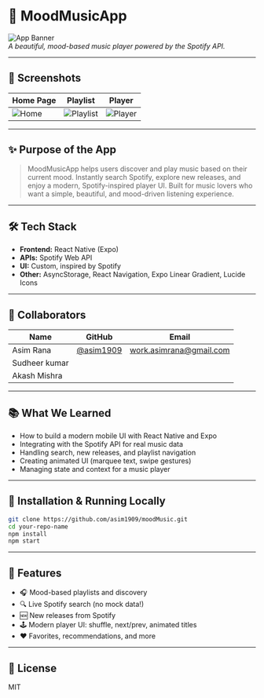 # 🚀 MoodMusicApp

![App Banner](https://via.placeholder.com/1200x400.png?text=MoodMusicApp+Banner)  
*A beautiful, mood-based music player powered by the Spotify API.*

---

## 📸 Screenshots

| Home Page | Playlist | Player |
|-----------|----------|--------|
| ![Home](https://via.placeholder.com/300x200.png?text=Home) | ![Playlist](https://via.placeholder.com/300x200.png?text=Playlist) | ![Player](https://via.placeholder.com/300x200.png?text=Player) |

---

## ✨ Purpose of the App

> MoodMusicApp helps users discover and play music based on their current mood. Instantly search Spotify, explore new releases, and enjoy a modern, Spotify-inspired player UI. Built for music lovers who want a simple, beautiful, and mood-driven listening experience.

---

## 🛠 Tech Stack

- **Frontend:** React Native (Expo)
- **APIs:** Spotify Web API
- **UI:** Custom, inspired by Spotify
- **Other:** AsyncStorage, React Navigation, Expo Linear Gradient, Lucide Icons

---

## 🤝 Collaborators

| Name            | GitHub                                            | Email                     |
|-----------------|---------------------------------------------------|---------------------------|
| Asim Rana       | [@asim1909](https://github.com/asim1909)          | work.asimrana@gmail.com   |
| Sudheer kumar   |                                                   |                           |
| Akash Mishra    |                                                   |                           |


---

## 📚 What We Learned

- How to build a modern mobile UI with React Native and Expo
- Integrating with the Spotify API for real music data
- Handling search, new releases, and playlist navigation
- Creating animated UI (marquee text, swipe gestures)
- Managing state and context for a music player

---

## 🚧 Installation & Running Locally

```bash
git clone https://github.com/asim1909/moodMusic.git
cd your-repo-name
npm install
npm start
```

---

## 🎵 Features

- 🎧 Mood-based playlists and discovery
- 🔍 Live Spotify search (no mock data!)
- 🆕 New releases from Spotify
- 🕹️ Modern player UI: shuffle, next/prev, animated titles
- ❤️ Favorites, recommendations, and more

---

## 📄 License

MIT 